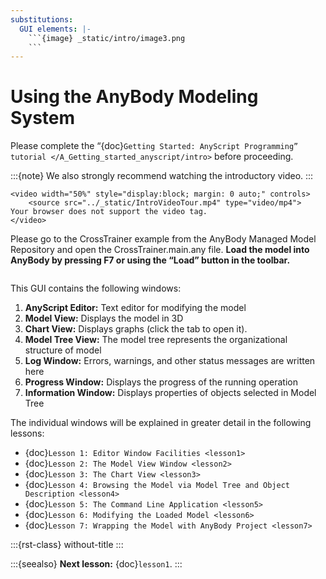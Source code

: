 ```yaml
---
substitutions:
  GUI elements: |-
    ```{image} _static/intro/image3.png
    ```
---
```


# Using the AnyBody Modeling System

Please complete the “{doc}`Getting Started: AnyScript
Programming” tutorial </A_Getting_started_anyscript/intro>`
before proceeding.

:::{note}
We also strongly recommend watching the introductory video.
:::

```{raw} html
<video width="50%" style="display:block; margin: 0 auto;" controls>
    <source src="../_static/IntroVideoTour.mp4" type="video/mp4">
Your browser does not support the video tag.
</video>
```

Please go to the CrossTrainer example from the AnyBody Managed Model
Repository and open the CrossTrainer.main.any file. **Load the model
into AnyBody by pressing F7 or using the “Load” button in the toolbar.**

```{image} _static/intro/image3.png
```

This GUI contains the following windows:

1. **AnyScript Editor:** Text editor for modifying the model
2. **Model View:** Displays the model in 3D
3. **Chart View:** Displays graphs (click the tab to open it).
4. **Model Tree View:** The model tree represents the organizational
   structure of model
5. **Log Window:** Errors, warnings, and other status messages are
   written here
6. **Progress Window:** Displays the progress of the running operation
7. **Information Window:** Displays properties of objects selected in
   Model Tree

The individual windows will be explained in greater detail in the
following lessons:

- {doc}`Lesson 1: Editor Window Facilities <lesson1>`
- {doc}`Lesson 2: The Model View Window <lesson2>`
- {doc}`Lesson 3: The Chart View <lesson3>`
- {doc}`Lesson 4: Browsing the Model via Model Tree and Object
  Description <lesson4>`
- {doc}`Lesson 5: The Command Line Application <lesson5>`
- {doc}`Lesson 6: Modifying the Loaded Model <lesson6>`
- {doc}`Lesson 7: Wrapping the Model with AnyBody
  Project <lesson7>`

:::{rst-class} without-title
:::

:::{seealso}
**Next lesson:** {doc}`lesson1`.
:::
